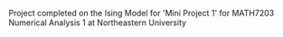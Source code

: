 Project completed on the Ising Model for 'Mini Project 1' for MATH7203 Numerical Analysis 1 at Northeastern University

